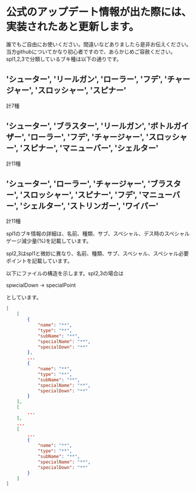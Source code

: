 # 公式のアップデート情報が出た際には、実装されたあと更新します。

誰でもご自由にお使いください。間違いなどありましたら是非お伝えください。当方githubについてかなり初心者ですので、あらかじめご容赦ください。
spl1,2,3で分類しているブキ種は以下の通りです。

## 'シューター', 'リールガン', 'ローラー', 'フデ', 'チャージャー', 'スロッシャー', 'スピナー'

計7種

## 'シューター', 'ブラスター', 'リールガン', 'ボトルガイザー', 'ローラー', 'フデ', 'チャージャー', 'スロッシャー', 'スピナー', 'マニューバー', 'シェルター'

計11種

## 'シューター', 'ローラー', 'チャージャー', 'ブラスター', 'スロッシャー', 'スピナー', 'フデ', 'マニューバー', 'シェルター', 'ストリンガー', 'ワイパー'

計11種

spl1のブキ情報の詳細は、名前、種類、サブ、スペシャル、デス時のスペシャルゲージ減少量(%)を記載しています。

spl2,3はspl1と微妙に異なり、名前、種類、サブ、スペシャル、スペシャル必要ポイントを記載しています。

以下にファイルの構造を示します。spl2,3の場合は

spwcialDown -> specialPoint

としています。

```json
[
    [
        {
            "name": "**",
            "type": "**",
            "subName": "**",
            "specialName": "**",
            "specialDown": "**"
        },
        ...
        {
            "name": "**",
            "type": "**",
            "subName": "**",
            "specialName": "**",
            "specialDown": "**"
        }
    ],
    [
        ...
    ],
    ...
    [
        ...
        {
            "name": "**",
            "type": "**",
            "subName": "**",
            "specialName": "**",
            "specialDown": "**"
        }
    ]
]
```

